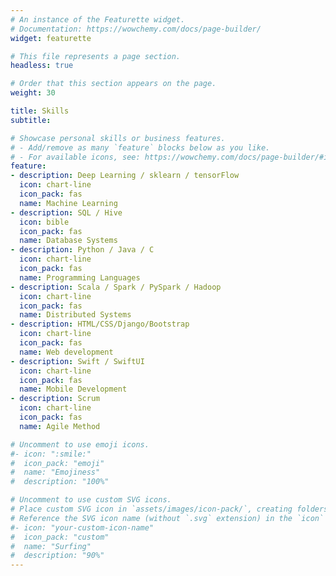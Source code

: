 ```yaml
---
# An instance of the Featurette widget.
# Documentation: https://wowchemy.com/docs/page-builder/
widget: featurette

# This file represents a page section.
headless: true

# Order that this section appears on the page.
weight: 30

title: Skills
subtitle:

# Showcase personal skills or business features.
# - Add/remove as many `feature` blocks below as you like.
# - For available icons, see: https://wowchemy.com/docs/page-builder/#icons
feature:
- description: Deep Learning / sklearn / tensorFlow
  icon: chart-line
  icon_pack: fas
  name: Machine Learning
- description: SQL / Hive
  icon: bible
  icon_pack: fas
  name: Database Systems
- description: Python / Java / C
  icon: chart-line
  icon_pack: fas
  name: Programming Languages
- description: Scala / Spark / PySpark / Hadoop
  icon: chart-line
  icon_pack: fas
  name: Distributed Systems
- description: HTML/CSS/Django/Bootstrap
  icon: chart-line
  icon_pack: fas
  name: Web development
- description: Swift / SwiftUI
  icon: chart-line
  icon_pack: fas
  name: Mobile Development
- description: Scrum
  icon: chart-line
  icon_pack: fas
  name: Agile Method

# Uncomment to use emoji icons.
#- icon: ":smile:"
#  icon_pack: "emoji"
#  name: "Emojiness"
#  description: "100%"  

# Uncomment to use custom SVG icons.
# Place custom SVG icon in `assets/images/icon-pack/`, creating folders if necessary.
# Reference the SVG icon name (without `.svg` extension) in the `icon` field.
#- icon: "your-custom-icon-name"
#  icon_pack: "custom"
#  name: "Surfing"
#  description: "90%"
---
```

